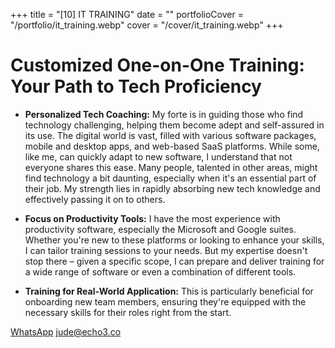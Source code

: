 +++
title = "[10] IT TRAINING"
date = ""
portfolioCover = "/portfolio/it_training.webp"
cover = "/cover/it_training.webp"
+++
# Customized One-on-One Training: Your Path to Tech Proficiency

- **Personalized Tech Coaching:** My forte is in guiding those who find technology challenging, helping them become adept and self-assured in its use. The digital world is vast, filled with various software packages, mobile and desktop apps, and web-based SaaS platforms. While some, like me, can quickly adapt to new software, I understand that not everyone shares this ease. Many people, talented in other areas, might find technology a bit daunting, especially when it's an essential part of their job. My strength lies in rapidly absorbing new tech knowledge and effectively passing it on to others.

- **Focus on Productivity Tools:** I have the most experience with productivity software, especially the Microsoft and Google suites. Whether you're new to these platforms or looking to enhance your skills, I can tailor training sessions to your needs. But my expertise doesn't stop there – given a specific scope, I can prepare and deliver training for a wide range of software or even a combination of different tools.

- **Training for Real-World Application:** This is particularly beneficial for onboarding new team members, ensuring they're equipped with the necessary skills for their roles right from the start.

[WhatsApp](https://wa.me/447413678040)
[jude@echo3.co](mailto:jude@echo3.co)

